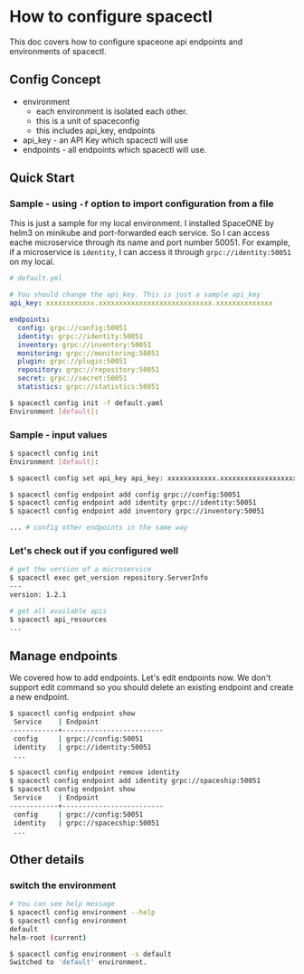 # How to configure spacectl

This doc covers how to configure spaceone api endpoints and environments of spacectl.

## Config Concept

* environment
  * each environment is isolated each other.
  * this is a unit of spaceconfig
  * this includes api_key, endpoints
* api_key - an API Key which spacectl will use
* endpoints - all endpoints which spacectl will use.

## Quick Start

### Sample - using `-f` option to import configuration from a file

This is just a sample for my local environment. I installed SpaceONE by helm3 on minikube and port-forwarded each service. So I can access eache microservice through its name and port number 50051. For example, if a microservice is `identity`, I can access it through `grpc://identity:50051`  on my local.

```yaml
# default.yml

# You should change the api_key. This is just a sample api_key
api_key: xxxxxxxxxxxx.xxxxxxxxxxxxxxxxxxxxxxxxxxxx.xxxxxxxxxxxxxx

endpoints:
  config: grpc://config:50051
  identity: grpc://identity:50051
  inventory: grpc://inventory:50051
  monitoring: grpc://monitoring:50051
  plugin: grpc://plugin:50051
  repository: grpc://repository:50051
  secret: grpc://secret:50051
  statistics: grpc://statistics:50051
```

```bash
$ spacectl config init -f default.yaml
Environment [default]:
```



### Sample - input values

```bash
$ spacectl config init
Environment [default]:

$ spacectl config set api_key api_key: xxxxxxxxxxxx.xxxxxxxxxxxxxxxxxxxxxxxxxxxx.xxxxxxxxxxxxxx

$ spacectl config endpoint add config grpc://config:50051
$ spacectl config endpoint add identity grpc://identity:50051
$ spacectl config endpoint add inventory grpc://inventory:50051

... # config other endpoints in the same way
```



### Let's check out if you configured well

```bash
# get the version of a microservice
$ spacectl exec get_version repository.ServerInfo
---
version: 1.2.1

# get all available apis
$ spacectl api_resources
... 
```



## Manage endpoints

We covered how to add endpoints. Let's edit endpoints now. We don't support edit command so you should delete an existing endpoint and create a new endpoint.

```bash
$ spacectl config endpoint show
 Service    | Endpoint
------------+-------------------------
 config     | grpc://config:50051
 identity   | grpc://identity:50051
 ...
 
$ spacectl config endpoint remove identity
$ spacectl config endpoint add identity grpc://spaceship:50051
$ spacectl config endpoint show
 Service    | Endpoint
------------+-------------------------
 config     | grpc://config:50051
 identity   | grpc://spacecship:50051
 ...
```

## Other details

### switch the environment

```bash
# You can see help message
$ spacectl config environment --help
$ spacectl config environment
default
helm-root (current)

$ spacectl config environment -s default
Switched to 'default' environment.
```


